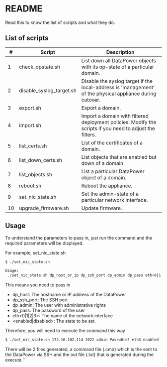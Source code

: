 # README

Read this to know the list of scripts and what they do.



## List of scripts



| #    | Script                   | Description                                                  |
| ---- | ------------------------ | ------------------------------------------------------------ |
| 1    | check_opstate.sh         | List down all DataPower objects with its op-state of a particular domain. |
| 2    | disable_syslog_target.sh | Disable the syslog target if the local-address is 'management' of the physical appliance during cutover. |
| 3    | export.sh                | Export a domain.                                             |
| 4    | import.sh                | Import a domain with filtered deployment policies. Modify the scripts if you need to adjust the filters. |
| 5    | list_certs.sh            | List of the certificates of a domain.                        |
| 6    | list_down_certs.sh       | List objects that are enabled but down of a domain           |
| 7    | list_objects.sh          | List a particular DataPower object of a domain.              |
| 8    | reboot.sh                | Reboot the appliance.                                        |
| 9    | set_nic_state.sh         | Set the admin-state of a particular network interface.       |
| 10   | upgrade_firmware.sh      | Update firmware.                                             |



## Usage

To understand the parameters to pass in, just run the command and the required parameters will be displayed.

For example, set_nic_state.sh

```sh
$ ./set_nic_state.sh

Usage:
 ./set_nic_state.sh dp_host_or_ip dp_ssh_port dp_admin dp_pass eth<0|1|2|3> <enabled|disabled>
```

This means you need to pass in

- dp_host: The hostname or IP address of the DataPower
- dp_ssh_port: The SSH port
- dp_admin: The user with administrative rights
- dp_pass: The password of the user
- eth<0|1|2|3>: The name of the network interface
- <enabled|disabled>: The state to be set.



Therefore, you will need to execute the command this way

```sh
$ ./set_nic_state.sh 172.16.102.114 2022 admin Passw0rd! eth3 enabled
```



There will be 2 files generated, a command file (.cmd) which is the sent to the DataPower via SSH and the out file (.txt) that is generated during the execute.``

